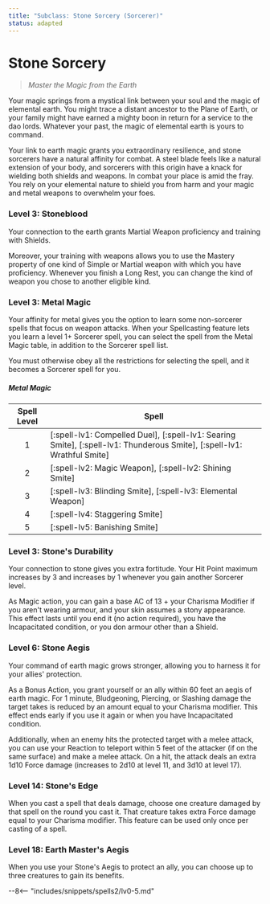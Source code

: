 ```yaml
---
title: "Subclass: Stone Sorcery (Sorcerer)"
status: adapted
---
```


<p style="display:none">
Master the Magic from the Earth
</p>

# Stone Sorcery

> *Master the Magic from the Earth*

Your magic springs from a mystical link between your soul and the magic of elemental earth. You might trace a distant ancestor to the Plane of Earth, or your family might have earned a mighty boon in return for a service to the dao lords. Whatever your past, the magic of elemental earth is yours to command.

Your link to earth magic grants you extraordinary resilience, and stone sorcerers have a natural affinity for combat. A steel blade feels like a natural extension of your body, and sorcerers with this origin have a knack for wielding both shields and weapons. In combat your place is amid the fray. You rely on your elemental nature to shield you from harm and your magic and metal weapons to overwhelm your foes.

### Level 3: Stoneblood

Your connection to the earth grants Martial Weapon proficiency and training with Shields.

Moreover, your training with weapons allows you to use the Mastery property of one kind of Simple or Martial weapon with which you have proficiency. Whenever you finish a Long Rest, you can change the kind of weapon you chose to another eligible kind.

### Level 3: Metal Magic

Your affinity for metal gives you the option to learn some non-sorcerer spells that focus on weapon attacks. When your Spellcasting feature lets you learn a level 1+ Sorcerer spell, you can select the spell from the Metal Magic table, in addition to the Sorcerer spell list. 

You must otherwise obey all the restrictions for selecting the spell, and it becomes a Sorcerer spell for you.

##### Metal Magic

| Spell Level | Spell |
|:-:|---|
| 1 | [:spell-lv1: Compelled Duel], [:spell-lv1: Searing Smite], [:spell-lv1: Thunderous Smite], [:spell-lv1: Wrathful Smite] |
| 2 | [:spell-lv2: Magic Weapon], [:spell-lv2: Shining Smite] |
| 3 | [:spell-lv3: Blinding Smite], [:spell-lv3: Elemental Weapon] |
| 4 | [:spell-lv4: Staggering Smite] |
| 5 | [:spell-lv5: Banishing Smite] |

### Level 3: Stone's Durability

Your connection to stone gives you extra fortitude. Your Hit Point maximum increases by 3 and increases by 1 whenever you gain another Sorcerer level.

As Magic action, you can gain a base AC of 13 + your Charisma Modifier if you aren't wearing armour, and your skin assumes a stony appearance. This effect lasts until you end it (no action required), you have the Incapacitated condition, or you don armour other than a Shield.

### Level 6: Stone Aegis

Your command of earth magic grows stronger, allowing you to harness it for your allies' protection.

As a Bonus Action, you grant yourself or an ally within 60 feet an aegis of earth magic. For 1 minute, Bludgeoning, Piercing, or Slashing damage the target takes is reduced by an amount equal to your Charisma modifier. This effect ends early if you use it again or when you have Incapacitated condition.

Additionally, when an enemy hits the protected target with a melee attack, you can use your Reaction to teleport within 5 feet of the attacker (if on the same surface) and make a melee attack. On a hit, the attack deals an extra 1d10 Force damage (increases to 2d10 at level 11, and 3d10 at level 17).

### Level 14: Stone's Edge

When you cast a spell that deals damage, choose one creature damaged by that spell on the round you cast it. That creature takes extra Force damage equal to your Charisma modifier. This feature can be used only once per casting of a spell.

### Level 18: Earth Master's Aegis

When you use your Stone's Aegis to protect an ally, you can choose up to three creatures to gain its benefits.

--8<-- "includes/snippets/spells2/lv0-5.md"